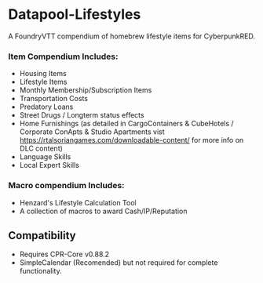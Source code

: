 # Datapool-Lifestyles
A FoundryVTT compendium of homebrew lifestyle items for CyberpunkRED.

### Item Compendium Includes:
- Housing Items
- Lifestyle Items
- Monthly Membership/Subscription Items
- Transportation Costs
- Predatory Loans
- Street Drugs / Longterm status effects
- Home Furnishings (as detailed in CargoContainers & CubeHotels / Corporate ConApts & Studio Apartments vist https://rtalsoriangames.com/downloadable-content/ for more info on DLC content)
- Language Skills
- Local Expert Skills

### Macro compendium Includes:
- Henzard's Lifestyle Calculation Tool
- A collection of macros to award Cash/IP/Reputation

## Compatibility
- Requires CPR-Core v0.88.2
- SimpleCalendar (Recomended) but not required for complete functionality.


